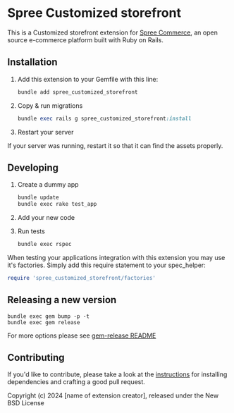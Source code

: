 # Spree Customized storefront

This is a Customized storefront extension for [Spree Commerce](https://spreecommerce.org), an open source e-commerce platform built with Ruby on Rails.

## Installation

1. Add this extension to your Gemfile with this line:

    ```ruby
    bundle add spree_customized_storefront
    ```

2. Copy & run migrations

    ```ruby
    bundle exec rails g spree_customized_storefront:install
    ```

3. Restart your server

  If your server was running, restart it so that it can find the assets properly.

## Developing

1. Create a dummy app

    ```bash
    bundle update
    bundle exec rake test_app
    ```

2. Add your new code
3. Run tests

    ```bash
    bundle exec rspec
    ```

When testing your applications integration with this extension you may use it's factories.
Simply add this require statement to your spec_helper:

```ruby
require 'spree_customized_storefront/factories'
```

## Releasing a new version

```shell
bundle exec gem bump -p -t
bundle exec gem release
```

For more options please see [gem-release README](https://github.com/svenfuchs/gem-release)

## Contributing

If you'd like to contribute, please take a look at the
[instructions](CONTRIBUTING.md) for installing dependencies and crafting a good
pull request.

Copyright (c) 2024 [name of extension creator], released under the New BSD License
